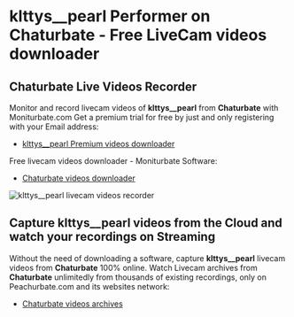 # klttys__pearl Performer on Chaturbate - Free LiveCam videos downloader

## Chaturbate Live Videos Recorder

Monitor and record livecam videos of **klttys__pearl** from **Chaturbate** with Moniturbate.com
Get a premium trial for free by just and only registering with your Email address:
* [klttys__pearl Premium videos downloader](https://moniturbate.com/request-demo-licence-key.html)

Free livecam videos downloader - Moniturbate Software:
* [Chaturbate videos downloader](https://moniturbate.com/moniturbate-download-software.html)

![klttys__pearl livecam videos recorder](https://peachurnet.com/templates/moniturbate-software.png)


## Capture klttys__pearl videos from the Cloud and watch your recordings on Streaming

Without the need of downloading a software, capture **klttys__pearl** livecam videos from **Chaturbate** 100% online.
Watch Livecam archives from **Chaturbate** unlimitedly from thousands of existing recordings, only on Peachurbate.com and its websites network:
* [Chaturbate videos archives](https://peachurnet.com/)